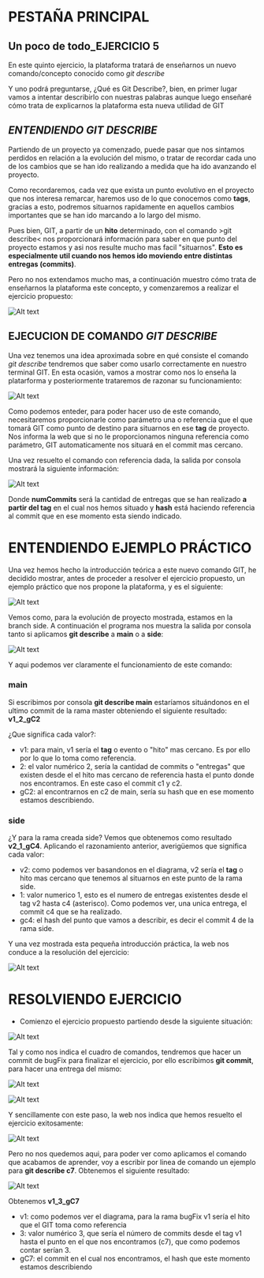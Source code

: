 # PESTAÑA PRINCIPAL 
## Un poco de todo_EJERCICIO 5

En este quinto ejercicio, la plataforma tratará de enseñarnos un nuevo comando/concepto conocido como _git describe_

Y uno podrá preguntarse, ¿Qué es Git Describe?, bien, en primer lugar vamos a intentar describirlo con nuestras palabras aunque luego enseñaré cómo trata de explicarnos la plataforma esta nueva utilidad de GIT

## _ENTENDIENDO GIT DESCRIBE_

Partiendo de un proyecto ya comenzado, puede pasar que nos sintamos perdidos en relación a la evolución del mismo, o tratar de recordar cada uno de los cambios que se han ido realizando a medida que ha ido avanzando el proyecto.

Como recordaremos, cada vez que exista un punto evolutivo en el proyecto que nos interesa remarcar, haremos uso de lo que conocemos como **tags**, gracias a esto, podremos situarnos rapidamente en aquellos cambios importantes que se han ido marcando a lo largo del mismo.

Pues bien, GIT, a partir de un **hito** determinado, con el comando >git describe< nos proporcionará información para saber en que punto del proyecto estamos y asi nos resulte mucho mas facil "situarnos". **Esto es especialmente util cuando nos hemos ido moviendo entre distintas entregas (commits)**. 

Pero no nos extendamos mucho mas, a continuación muestro cómo trata de enseñarnos la plataforma este concepto, y comenzaremos a realizar el ejercicio propuesto:

![Alt text](Introduccion.jpg)

## EJECUCION DE COMANDO _GIT DESCRIBE_

Una vez tenemos una idea aproximada sobre en qué consiste el comando _git describe_ tendremos que saber como usarlo correctamente en nuestro terminal GIT. En esta ocasión, vamos a mostrar como nos lo enseña la platarforma y posteriormente trataremos de razonar su funcionamiento:

![Alt text](Introduccion_funcionamiento.jpg)

Como podemos enteder, para poder hacer uso de este comando, necesitaremos proporcionarle como parámetro una **<ref>**  o referencia que el que tomará GIT como punto de destino para situarnos en ese **tag** de proyecto. Nos informa la web que si no le proporcionamos ninguna referencia como parámetro, GIT automaticamente nos situará en el commit mas cercano.

Una vez resuelto el comando con referencia dada, la salida por consola mostrará la siguiente información:

![Alt text](Introduccion_comandoSalida.jpg)

Donde **numCommits** será la cantidad de entregas que se han realizado **a partir del tag** en el cual nos hemos situado y **hash** está haciendo referencia al commit que en ese momento esta siendo indicado.

# ENTENDIENDO EJEMPLO PRÁCTICO 

Una vez hemos hecho la introducción teórica a este nuevo comando GIT, he decidido mostrar, antes de proceder a resolver el ejercicio propuesto, un ejemplo práctico que nos propone la plataforma, y es el siguiente:

![Alt text](ejemploPractico1.jpg)

Vemos como, para la evolución de proyecto mostrada, estamos en la branch side. A continuación el programa nos muestra la salida por consola tanto si aplicamos **git describe** a **main** o a **side**:

![Alt text](ejemploPractico2.jpg)

Y aqui podemos ver claramente el funcionamiento de este comando:

### main

Si escribimos por consola **git describe main** estaríamos situándonos en el ultimo commit de la rama master obteniendo el siguiente resultado: **v1_2_gC2**

¿Que significa cada valor?:

- v1: para main, v1 sería el **tag** o evento o "hito" mas cercano. Es por ello por lo que lo toma como referencia.
- 2: el valor numérico 2, sería la cantidad de commits o "entregas" que existen desde el el hito mas cercano de referencia hasta el punto donde nos encontramos. En este caso el commit c1 y c2.
- gC2: al encontrarnos en c2 de main, sería su hash que en ese momento estamos describiendo.

### side

¿Y para la rama creada side? Vemos que obtenemos como resultado **v2_1_gC4**. Aplicando el razonamiento anterior, averigüemos que significa cada valor:

- v2: como podemos ver basandonos en el diagrama, v2 sería el **tag** o hito mas cercano que tenemos al situarnos en este punto de la rama side.
- 1: valor numerico 1, esto es el numero de entregas existentes desde el tag v2 hasta c4 (asterisco). Como podemos ver, una unica entrega, el commit c4 que se ha realizado.
- gc4: el hash del punto que vamos a describir, es decir el commit 4 de la rama side.

Y una vez mostrada esta pequeña introducción práctica, la web nos conduce a la resolución del ejercicio:

![Alt text](ejemploPracticoFinal.jpg)

# RESOLVIENDO EJERCICIO

- Comienzo el ejercicio propuesto partiendo desde la siguiente situación:

![Alt text](ResolEjercicio1.jpg)

Tal y como nos indica el cuadro de comandos, tendremos que hacer un commit de bugFix para finalizar el ejercicio, por ello escribimos **git commit**, para hacer una entrega del mismo:

![Alt text](ResolEjercicio2.jpg)

![Alt text](ResolEjercicio3.jpg)

Y sencillamente con este paso, la web nos indica que hemos resuelto el ejercicio exitosamente:

![Alt text](ResolEjercicioX.jpg)

Pero no nos quedemos aqui, para poder ver como aplicamos el comando que acabamos de aprender, voy a escribir por linea de comando un ejemplo para **git describe c7**. Obtenemos el siguiente resultado:

![Alt text](ResolEjercicioXY.jpg)

Obtenemos **v1_3_gC7**

- v1: como podemos ver el diagrama, para la rama bugFix v1 sería el hito que el GIT toma como referencia
- 3: valor numérico 3, que sería el número de commits desde el tag v1 hasta el punto en el que nos encontramos (c7), que como podemos contar serían 3.
- gC7: el commit en el cual nos encontramos, el hash que este momento estamos describiendo